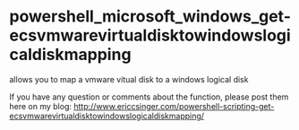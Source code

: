 # powershell_microsoft_windows_get-ecsvmwarevirtualdisktowindowslogicaldiskmapping
allows you to map a vmware vitual disk to a windows logical disk

If you have any question or comments about the function, please post them here on my blog:
http://www.ericcsinger.com/powershell-scripting-get-ecsvmwarevirtualdisktowindowslogicaldiskmapping/

